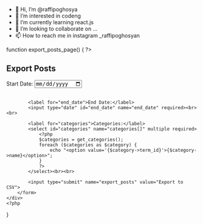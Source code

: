 - 👋 Hi, I’m @raffipoghosya
- 👀 I’m interested in codeng
- 🌱 I’m currently learning react.js
- 💞️ I’m looking to collaborate on ...
- 📫 How to reach me in instagram _raffipoghosyan

function export_posts_page() {
    ?>
    <div class="wrap">
        <h2>Export Posts</h2>
        <form method="post" action="">
            <label for="start_date">Start Date:</label>
            <input type="date" id="start_date" name="start_date" required><br><br>

            <label for="end_date">End Date:</label>
            <input type="date" id="end_date" name="end_date" required><br><br>

            <label for="categories">Categories:</label>
            <select id="categories" name="categories[]" multiple required>
                <?php
                $categories = get_categories();
                foreach ($categories as $category) {
                    echo "<option value='{$category->term_id}'>{$category->name}</option>";
                }
                ?>
            </select><br><br>

            <input type="submit" name="export_posts" value="Export to CSV">
        </form>
    </div>
    <?php
}
